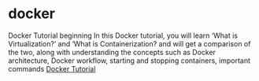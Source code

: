 # docker
Docker Tutorial beginning
In this Docker tutorial, you will learn ‘What is Virtualization?’ and ‘What is Containerization? and will get a comparison of the two, along with understanding the concepts such as Docker architecture, Docker workflow, starting and stopping containers, important commands 
[Docker Tutorial](https://www.tutorialspoint.com/docker/index.htm)
